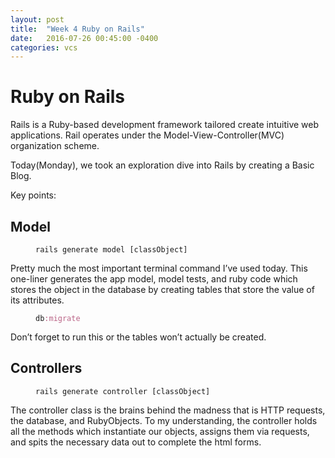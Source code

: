 ```yaml
---
layout: post
title:  "Week 4 Ruby on Rails"
date:   2016-07-26 00:45:00 -0400
categories: vcs
---
```



<h1> Ruby on Rails </h1>

<p>Rails is a Ruby-based development framework tailored create intuitive web applications. Rail operates under the Model-View-Controller(MVC) organization scheme.</p>

<p>Today(Monday), we took an exploration dive into Rails by creating a Basic Blog.</p>

<p>Key points:</p>

<h2> Model </h2>

<figure class="highlight"><pre><code class="language-ruby" data-lang="ruby"><span class="n">rails</span> <span class="n">generate</span> <span class="n">model</span> <span class="p">[</span><span class="n">classObject</span><span class="p">]</span></code></pre></figure>

<p>Pretty much the most important terminal command I’ve used today. This one-liner generates the app model, model tests, and ruby code which stores the object in the database by creating tables that store the value of its attributes.</p>

<figure class="highlight"><pre><code class="language-ruby" data-lang="ruby"><span class="n">db</span><span class="ss">:migrate</span></code></pre></figure>

<p>Don’t forget to run this or the tables won’t actually be created.</p>

<h2>Controllers</h2>

<figure class="highlight"><pre><code class="language-ruby" data-lang="ruby"><span class="n">rails</span> <span class="n">generate</span> <span class="n">controller</span> <span class="p">[</span><span class="n">classObject</span><span class="p">]</span></code></pre></figure>

<p>The controller class is the brains behind the madness that is HTTP requests, the database, and RubyObjects. To my understanding, the controller holds all the methods which instantiate our objects, assigns them via requests, and spits the necessary data out to complete the html forms.</p>

<h2>
</h2>